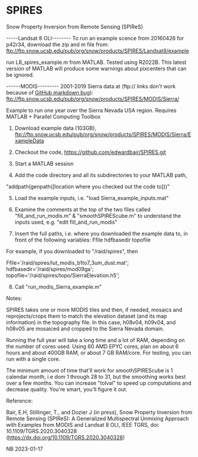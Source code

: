 # SPIRES

Snow Property Inversion from Remote Sensing (SPIReS)

-----Landsat 8 OLI--------
To run an example scence from 20160426 for p42r34, download the zip and m file from:
ftp://ftp.snow.ucsb.edu/pub/org/snow/products/SPIRES/Landsat8/example

run L8_spires_example.m from MATLAB. Tested using R2022B. This latest version of MATLAB will produce some warnings about pixcenters that can be ignored.

------MODIS---------
2001-2019 Sierra data at (ftp:// links don't work because of [GitHub markdown bug](https://github.com/eedeebee/github-markdown-ftp-bug)): ftp://ftp.snow.ucsb.edu/pub/org/snow/products/SPIRES/MODIS/Sierra/

Example to run one year over the Sierra Nevada USA region. Requires MATLAB + Parallel Computing Toolbox

1. Download example data (103GB),
ftp://ftp.snow.ucsb.edu/pub/org/snow/products/SPIRES/MODIS/Sierra/ExampleData

2. Checkout the code, https://github.com/edwardbair/SPIRES.git

3. Start a MATLAB session

4. Add the code directory and all its subdirectories to your MATLAB path,

"addpath(genpath([location where you checked out the code to]))"

5. Load the example inputs, i.e. "load Sierra_example_inputs.mat" 

6. Examine the comments at the top of the two files called "fill_and_run_modis.m" &
"smoothSPIREScube.m" to understand the inputs used, e.g. "edit fill_and_run_modis"

7. Insert the full paths, i.e. where you downloaded the example data to, in front of the following variables:
Ffile
hdfbasedir
topofile

For example, if you downloaded to "/raid/spires", then

Ffile='/raid/spires/lut_modis_b1to7_3um_dust.mat'; 
hdfbasedir='/raid/spires/mod09ga';
topofile='/raid/spires/topo/SierraElevation.h5';

8. Call "run_modis_Sierra_example.m"

Notes:

SPIRES takes one or more MODIS tiles and then, if needed, 
mosaics and reprojects/crops them to match the elevation dataset (and its map information) in the topography file. 
In this case, h08v04, h09v04, and h08v05 are mosaiced and cropped to the Sierra Nevada domain.

Running the full year will take a long time and a lot of RAM, depending on the number of cores used. Using 60 AMD EPYC cores, plan on about 6 hours and about 400GB RAM, or about 7 GB RAM/core. For testing, you can run with a single core.

The minimum amount of time that'll work for smoothSPIREScube is 1 calendar month, i.e dom 1 through 28 to 31, but the smoothing works best over a few months. You can increase "tolval" to speed up computations and decrease quality. You're smart, you'll figure it out.

Reference:

Bair, E.H, Stillinger, T., and Dozier J (in press), Snow Property Inversion from Remote Sensing (SPIReS): A Generalized Multispectral Unmixing Approach with Examples from MODIS and Landsat 8 OLI, IEEE TGRS, doi: 10.1109/TGRS.2020.3040328 (https://dx.doi.org/10.1109/TGRS.2020.3040328)

NB 2023-01-17
